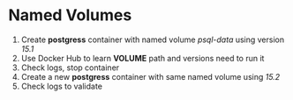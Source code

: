 # Named Volumes

1. Create **postgress** container with named volume *psql-data* using version *15.1*
2. Use Docker Hub to learn **VOLUME** path and versions need to run it
3. Check logs, stop container
4. Create a new **postgress** container with same named volume using *15.2*
5. Check logs to validate
